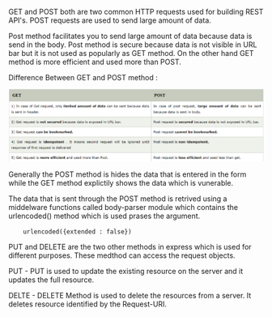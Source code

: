 GET and POST both are two common HTTP requests used for building REST API's. POST requests are used to send large amount of data.

Post method facilitates you to send large amount of data because data is send in the body. Post method is secure because data is not visible in URL bar but it is not used as popularly as GET method. On the other hand GET method is more efficient and used more than POST.

Difference Between GET and POST method : 

![alt text](image.png)

Generally the POST method is hides the data that is entered in the form while the GET method explictily shows the data which is vunerable.

The data that is sent through the POST method is retrived using a middelware functions called body-parser module which contains the urlencoded() method which is used prases the argument.

        urlencoded({extended : false})

PUT and DELETE are the two other methods in express which is used for different purposes.
These medthod can access the request objects.

PUT - PUT is used to update the existing resource on the server and it updates the full resource.

DELTE - DELETE Method is used to delete the resources from a server. It deletes resource identified by the Request-URI.
